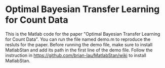 # Optimal Bayesian Transfer Learning for Count Data
This is the Matlab code for the paper "Optimal Bayesian Transfer Learning for Count Data". You can run the file named demo.m to reproduce the resluts for the paper. Before running the demo file, make sure to install MatlabStan and add its path in the first line of the demo file. Follow the instruction in https://github.com/brian-lau/MatlabStan/wiki to install MatlabStan. 

